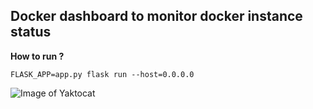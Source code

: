 ## Docker dashboard to monitor docker instance status

**How to run ?**

`FLASK_APP=app.py flask run --host=0.0.0.0`

![Image of Yaktocat](https://octodex.github.com/images/yaktocat.png)
